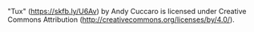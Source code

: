 "Tux" (https://skfb.ly/U6Av) by Andy Cuccaro is licensed under Creative Commons Attribution (http://creativecommons.org/licenses/by/4.0/).
